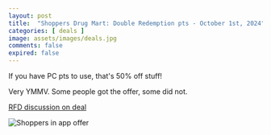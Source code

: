 ```yaml
---
layout: post
title:  "Shoppers Drug Mart: Double Redemption pts - October 1st, 2024"
categories: [ deals ]
image: assets/images/deals.jpg
comments: false
expired: false
---
```


If you have PC pts to use, that's 50% off stuff!

Very YMMV.  Some people got the offer, some did not.

[RFD discussion on deal](https://forums.redflagdeals.com/shoppers-drug-mart-best-bonus-redemption-offer-ever-double-value-tuesday-october-1-ymmv-store-only-2716847/) 

![Shoppers in app offer](https://e.dam-img.rfdcontent.com/cms/010/771/666/10771666_original.jpg)
